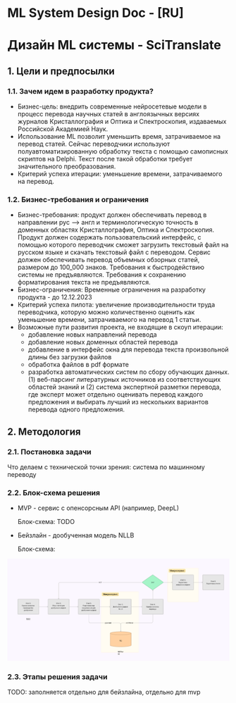 # ML System Design Doc - [RU]
# Дизайн ML системы - SciTranslate
## 1. Цели и предпосылки
### 1.1. Зачем идем в разработку продукта?
* Бизнес-цель: внедрить современные нейросетевые модели в процесс перевода научных статей в англоязычных версиях журналов Кристаллография и Оптика и Спектроскопия, издаваемых Российской Академией Наук.   
* Использование ML позволит уменьшить время, затрачиваемое на перевод статей. Сейчас переводчики используют полуавтоматизированную обработку текста с помощью самописных скриптов на Delphi. Текст после такой обработки требует значительного преобразования. 
* Критерий успеха итерации: уменьшение времени, затрачиваемого на перевод.
### 1.2. Бизнес-требования и ограничения
* Бизнес-требования: продукт должен обеспечивать перевод в направлении рус --> англ и терминологическую точность в доменных областях Кристаллография, Оптика и Спектроскопия. Продукт должен содержать пользовательский интерфейс, с помощью которого переводчик сможет загрузить текстовый файл на русском языке и скачать текстовый файл с переводом. Сервис должен обеспечивать перевод объемных обзорных статей, размером до 100_000 знаков. Требования к быстродействию системы не предъявляются. Требования к сохранению форматирования текста не предъявляются. 
* Бизнес-ограничения: Временные ограничения на разработку продукта - до 12.12.2023     
* Критерий успеха пилота: увеличение производительности труда переводчика, которую можно количественно оценить как уменьшение времени, затрачиваемого на перевод 1 статьи.
* Возможные пути развития проекта, не входящие в скоуп итерации:
  - добавление новых направлений перевода
  - добавление новых доменных областей перевода
  - добавление в интерфейс окна для перевода текста произвольной длины без загрузки файлов
  - обработка файлов в pdf формате
  - разработка автоматических систем по сбору обучающих данных. (1) веб-парсинг литературных источников из соответствующих областей знаний и (2) система экспертной разметки перевода, где эксперт может отдельно оценивать перевод каждого предложения и выбирать лучший из нескольких вариантов перевода одного предложения.

## 2. Методология 
### 2.1. Постановка задачи
Что делаем с технической точки зрения: система по машинному переводу
### 2.2. Блок-схема решения 
- MVP - сервис с опенсорсным API (например, DeepL) 

    Блок-схема:  TODO
- Бейзлайн -  дообученная модель NLLB

    Блок-схема: 

![img.png](img.png)
### 2.3. Этапы решения задачи
TODO: заполняется отдельно для бейзлайна, отдельно для mvp




